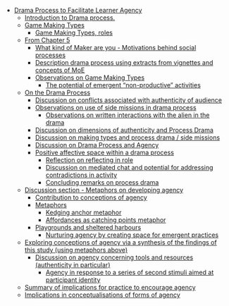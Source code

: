 - <a href="#drama-process-to-facilitate-learner-agency"
  id="toc-drama-process-to-facilitate-learner-agency">Drama Process to
  Facilitate Learner Agency</a>
  - <a href="#introduction-to-drama-process."
    id="toc-introduction-to-drama-process.">Introduction to Drama
    process.</a>
  - <a href="#game-making-types" id="toc-game-making-types">Game Making
    Types</a>
    - <a href="#game-making-types-roles" id="toc-game-making-types-roles">Game
      Making Types, roles</a>
  - <a href="#from-chapter-5" id="toc-from-chapter-5">From Chapter 5</a>
    - <a
      href="#what-kind-of-maker-are-you---motivations-behind-social-processes"
      id="toc-what-kind-of-maker-are-you---motivations-behind-social-processes">What
      kind of Maker are you - Motivations behind social processes</a>
    - <a
      href="#description-drama-process-using-extracts-from-vignettes-and-concepts-of-moe"
      id="toc-description-drama-process-using-extracts-from-vignettes-and-concepts-of-moe">Description
      drama process using extracts from vignettes and concepts of MoE</a>
    - <a href="#observations-on-game-making-types"
      id="toc-observations-on-game-making-types">Observations on Game Making
      Types</a>
      - <a href="#the-potential-of-emergent-non-productive-activities"
        id="toc-the-potential-of-emergent-non-productive-activities">The
        potential of emergent “non-productive” activities</a>
  - <a href="#on-the-drama-process" id="toc-on-the-drama-process">On the
    Drama Process</a>
    - <a
      href="#discussion-on-conflicts-associated-with-authenticity-of-audience"
      id="toc-discussion-on-conflicts-associated-with-authenticity-of-audience">Discussion
      on conflicts associated with authenticity of audience</a>
    - <a href="#observations-on-use-of-side-missions-in-drama-process"
      id="toc-observations-on-use-of-side-missions-in-drama-process">Observations
      on use of side missions in drama process</a>
      - <a
        href="#observations-on-written-interactions-with-the-alien-in-the-drama"
        id="toc-observations-on-written-interactions-with-the-alien-in-the-drama">Observations
        on written interactions with the alien in the drama</a>
    - <a href="#discussion-on-dimensions-of-authenticity-and-process-drama"
      id="toc-discussion-on-dimensions-of-authenticity-and-process-drama">Discussion
      on dimensions of authenticity and Process Drama</a>
    - <a href="#discussion-on-making-types-and-process-drama-side-missions"
      id="toc-discussion-on-making-types-and-process-drama-side-missions">Discussion
      on making types and process drama / side missions</a>
    - <a href="#discussion-on-drama-process-and-agency"
      id="toc-discussion-on-drama-process-and-agency">Discussion on Drama
      Process and Agency</a>
    - <a href="#positive-affective-space-within-a-drama-process"
      id="toc-positive-affective-space-within-a-drama-process">Positive
      affective space within a drama process</a>
      - <a href="#reflection-on-reflecting-in-role"
        id="toc-reflection-on-reflecting-in-role">Reflection on reflecting in
        role</a>
      - <a
        href="#discussion-on-mediated-chat-and-potential-for-addressing-contradictions-in-activity"
        id="toc-discussion-on-mediated-chat-and-potential-for-addressing-contradictions-in-activity">Discussion
        on mediated chat and potential for addressing contradictions in
        activity</a>
      - <a href="#concluding-remarks-on-process-drama"
        id="toc-concluding-remarks-on-process-drama">Concluding remarks on
        process drama</a>
  - <a href="#discussion-section---metaphors-on-developing-agency"
    id="toc-discussion-section---metaphors-on-developing-agency">Discussion
    section - Metaphors on developing agency</a>
    - <a href="#contribution-to-conceptions-of-agency"
      id="toc-contribution-to-conceptions-of-agency">Contribution to
      conceptions of agency</a>
    - <a href="#metaphors" id="toc-metaphors">Metaphors</a>
      - <a href="#kedging-anchor-metaphor"
        id="toc-kedging-anchor-metaphor">Kedging anchor metaphor</a>
      - <a href="#affordances-as-catching-points-metaphor"
        id="toc-affordances-as-catching-points-metaphor">Affordances as catching
        points metaphor</a>
    - <a href="#playgrounds-and-sheltered-harbours"
      id="toc-playgrounds-and-sheltered-harbours">Playgrounds and sheltered
      harbours</a>
      - <a href="#nurturing-agency-by-creating-space-for-emergent-practices"
        id="toc-nurturing-agency-by-creating-space-for-emergent-practices">Nurturing
        agency by creating space for emergent practices</a>
  - <a
    href="#exploring-conceptions-of-agency-via-a-synthesis-of-the-findings-of-this-study-using-metaphors-above"
    id="toc-exploring-conceptions-of-agency-via-a-synthesis-of-the-findings-of-this-study-using-metaphors-above">Exploring
    conceptions of agency via a synthesis of the findings of this study
    (using metaphors above)</a>
    - <a
      href="#discussion-on-agency-concerning-tools-and-resources-authenticity-in-particular"
      id="toc-discussion-on-agency-concerning-tools-and-resources-authenticity-in-particular">Discussion
      on agency concerning tools and resources (authenticity in
      particular)</a>
      - <a
        href="#agency-in-response-to-a-series-of-second-stimuli-aimed-at-participant-identity"
        id="toc-agency-in-response-to-a-series-of-second-stimuli-aimed-at-participant-identity">Agency
        in response to a series of second stimuli aimed at participant
        identity</a>
  - <a href="#summary-of-implications-for-practice-to-encourage-agency"
    id="toc-summary-of-implications-for-practice-to-encourage-agency">Summary
    of implications for practice to encourage agency</a>
  - <a href="#implications-in-conceptualisations-of-forms-of-agency"
    id="toc-implications-in-conceptualisations-of-forms-of-agency">Implications
    in conceptualisations of forms of agency</a>
